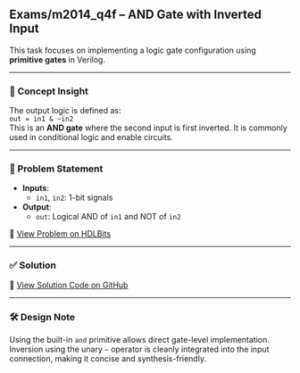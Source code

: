 ## Exams/m2014_q4f – AND Gate with Inverted Input

This task focuses on implementing a logic gate configuration using **primitive gates** in Verilog.

---

### 🧠 Concept Insight  
The output logic is defined as:  
`out = in1 & ~in2`  
This is an **AND gate** where the second input is first inverted. It is commonly used in conditional logic and enable circuits.

---

### 📘 Problem Statement  
- **Inputs**:  
  - `in1`, `in2`: 1-bit signals  
- **Output**:  
  - `out`: Logical AND of `in1` and NOT of `in2`

🔗 [View Problem on HDLBits](https://hdlbits.01xz.net/wiki/Exams/m2014_q4f)

---

### ✅ Solution  
📄 [View Solution Code on GitHub](https://github.com/EswarAdithya011/HDLBits/blob/main/Problem%20Sets/3.%20Circuits/3.4%20Exams/m2014_q4f.v)

---

### 🛠 Design Note  
Using the built-in `and` primitive allows direct gate-level implementation. Inversion using the unary `~` operator is cleanly integrated into the input connection, making it concise and synthesis-friendly.
